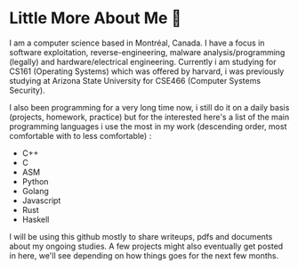 # Little More About Me 🚀
I am a computer science based in Montréal, Canada. I have a focus in software exploitation, reverse-engineering, malware analysis/programming (legally) and hardware/electrical engineering.
Currently i am studying for CS161 (Operating Systems) which was offered by harvard, i was previously studying at Arizona State University for CSE466 (Computer Systems Security).

I also been programming for a very long time now, i still do it on a daily basis (projects, homework, practice) but for the interested here's a list of the main programming languages i use the most in my work (descending order, most comfortable with to less comfortable) :
  - C++
  - C
  - ASM
  - Python
  - Golang
  - Javascript
  - Rust
  - Haskell
  
I will be using this github mostly to share writeups, pdfs and documents about my ongoing studies. A few projects might also eventually get posted in here, we'll see depending on how things goes for the next few months.
